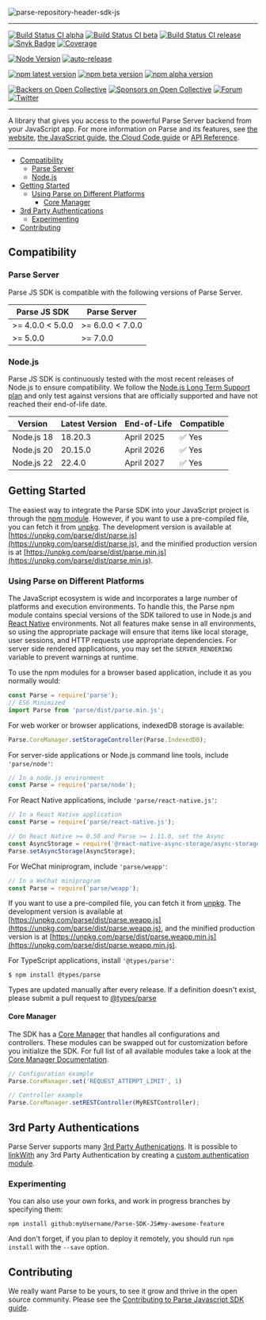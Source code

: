 ![parse-repository-header-sdk-js](https://user-images.githubusercontent.com/5673677/138293960-641c96bf-1293-4061-99a5-a4ed09868e1c.png)

---

[![Build Status CI alpha](https://github.com/parse-community/Parse-SDK-JS/workflows/ci/badge.svg?branch=alpha&subject=alpha)](https://github.com/parse-community/Parse-SDK-JS/actions?query=workflow%3Aci+branch%3Aalpha)
[![Build Status CI beta](https://github.com/parse-community/Parse-SDK-JS/workflows/ci/badge.svg?branch=beta)](https://github.com/parse-community/Parse-SDK-JS/actions?query=workflow%3Aci+branch%3Abeta)
[![Build Status CI release](https://github.com/parse-community/Parse-SDK-JS/workflows/ci/badge.svg?branch=release)](https://github.com/parse-community/Parse-SDK-JS/actions?query=workflow%3Aci+branch%3Arelease)
[![Snyk Badge](https://snyk.io/test/github/parse-community/Parse-SDK-JS/badge.svg)](https://snyk.io/test/github/parse-community/Parse-SDK-JS)
[![Coverage](http://codecov.io/github/parse-community/Parse-SDK-JS/coverage.svg?branch=alpha)](http://codecov.io/github/parse-community/Parse-SDK-JS?branch=alpha)

[![Node Version](https://img.shields.io/badge/nodejs-18,_20,_22-green.svg?logo=node.js&style=flat)](https://nodejs.org/)
[![auto-release](https://img.shields.io/badge/%F0%9F%9A%80-auto--release-9e34eb.svg)](https://github.com/parse-community/parse-dashboard/releases)

[![npm latest version](https://img.shields.io/npm/v/parse/latest.svg)](https://www.npmjs.com/package/parse)
[![npm beta version](https://img.shields.io/npm/v/parse/beta.svg)](https://www.npmjs.com/package/parse)
[![npm alpha version](https://img.shields.io/npm/v/parse/alpha.svg)](https://www.npmjs.com/package/parse)

[![Backers on Open Collective](https://opencollective.com/parse-server/backers/badge.svg)][open-collective-link]
[![Sponsors on Open Collective](https://opencollective.com/parse-server/sponsors/badge.svg)][open-collective-link]
[![Forum](https://img.shields.io/discourse/https/community.parseplatform.org/topics.svg)](https://community.parseplatform.org/c/client-sdks/javascript-sdk)
[![Twitter](https://img.shields.io/twitter/follow/ParsePlatform.svg?label=Follow&style=social)](https://twitter.com/intent/follow?screen_name=ParsePlatform)

---

A library that gives you access to the powerful Parse Server backend from your JavaScript app. For more information on Parse and its features, see [the website](https://parseplatform.org), [the JavaScript guide](https://docs.parseplatform.org/js/guide/), [the Cloud Code guide](https://docs.parseplatform.org/cloudcode/guide/) or [API Reference](https://parseplatform.org/Parse-SDK-JS/api/).

---

- [Compatibility](#compatibility)
  - [Parse Server](#parse-server)
  - [Node.js](#nodejs)
- [Getting Started](#getting-started)
  - [Using Parse on Different Platforms](#using-parse-on-different-platforms)
    - [Core Manager](#core-manager)
- [3rd Party Authentications](#3rd-party-authentications)
  - [Experimenting](#experimenting)
- [Contributing](#contributing)

## Compatibility

### Parse Server

Parse JS SDK is compatible with the following versions of Parse Server.

| Parse JS SDK     | Parse Server     |
|------------------|------------------|
| >= 4.0.0 < 5.0.0 | >= 6.0.0 < 7.0.0 |
| >= 5.0.0         | >= 7.0.0         |

### Node.js

Parse JS SDK is continuously tested with the most recent releases of Node.js to ensure compatibility. We follow the [Node.js Long Term Support plan](https://github.com/nodejs/Release) and only test against versions that are officially supported and have not reached their end-of-life date.

| Version    | Latest Version | End-of-Life | Compatible |
|------------|----------------|-------------|------------|
| Node.js 18 | 18.20.3        | April 2025  | ✅ Yes      |
| Node.js 20 | 20.15.0        | April 2026  | ✅ Yes      |
| Node.js 22 | 22.4.0         | April 2027  | ✅ Yes      |

## Getting Started

The easiest way to integrate the Parse SDK into your JavaScript project is through the [npm module](https://npmjs.org/parse).
However, if you want to use a pre-compiled file, you can fetch it from [unpkg](https://unpkg.com). The development version is available at [https://unpkg.com/parse/dist/parse.js](https://unpkg.com/parse/dist/parse.js), and the minified production version is at [https://unpkg.com/parse/dist/parse.min.js](https://unpkg.com/parse/dist/parse.min.js).

### Using Parse on Different Platforms

The JavaScript ecosystem is wide and incorporates a large number of platforms and execution environments. To handle this, the Parse npm module contains special versions of the SDK tailored to use in Node.js and [React Native](https://facebook.github.io/react-native/) environments. Not all features make sense in all environments, so using the appropriate package will ensure that items like local storage, user sessions, and HTTP requests use appropriate dependencies. For server side rendered applications, you may set the `SERVER_RENDERING` variable to prevent warnings at runtime.

To use the npm modules for a browser based application, include it as you normally would:

```js
const Parse = require('parse');
// ES6 Minimized
import Parse from 'parse/dist/parse.min.js';
```

For web worker or browser applications, indexedDB storage is available:

```js
Parse.CoreManager.setStorageController(Parse.IndexedDB);
```

For server-side applications or Node.js command line tools, include `'parse/node'`:

```js
// In a node.js environment
const Parse = require('parse/node');
```

For React Native applications, include `'parse/react-native.js'`:
```js
// In a React Native application
const Parse = require('parse/react-native.js');

// On React Native >= 0.50 and Parse >= 1.11.0, set the Async
const AsyncStorage = require('@react-native-async-storage/async-storage');
Parse.setAsyncStorage(AsyncStorage);
```

For WeChat miniprogram, include `'parse/weapp'`:
```js
// In a WeChat miniprogram
const Parse = require('parse/weapp');
```
If you want to use a pre-compiled file, you can fetch it from [unpkg](https://unpkg.com). The development version is available at [https://unpkg.com/parse/dist/parse.weapp.js](https://unpkg.com/parse/dist/parse.weapp.js), and the minified production version is at [https://unpkg.com/parse/dist/parse.weapp.min.js](https://unpkg.com/parse/dist/parse.weapp.min.js).

For TypeScript applications, install `'@types/parse'`:
```
$ npm install @types/parse
```

Types are updated manually after every release. If a definition doesn't exist, please submit a pull request to [@types/parse][types-parse]

#### Core Manager

The SDK has a [Core Manager][core-manager] that handles all configurations and controllers. These modules can be swapped out for customization before you initialize the SDK. For full list of all available modules take a look at the [Core Manager Documentation][core-manager].

```js
// Configuration example
Parse.CoreManager.set('REQUEST_ATTEMPT_LIMIT', 1)

// Controller example
Parse.CoreManager.setRESTController(MyRESTController);
```

## 3rd Party Authentications

Parse Server supports many [3rd Party Authenications][3rd-party-auth]. It is possible to [linkWith][link-with] any 3rd Party Authentication by creating a [custom authentication module][custom-auth-module].

### Experimenting

You can also use your own forks, and work in progress branches by specifying them:

```
npm install github:myUsername/Parse-SDK-JS#my-awesome-feature
```

And don't forget, if you plan to deploy it remotely, you should run `npm install` with the `--save` option.

## Contributing

We really want Parse to be yours, to see it grow and thrive in the open source community. Please see the [Contributing to Parse Javascript SDK guide][contributing].


[3rd-party-auth]: http://docs.parseplatform.org/parse-server/guide/#oauth-and-3rd-party-authentication
[contributing]: https://github.com/parse-community/Parse-SDK-JS/blob/master/CONTRIBUTING.md
[core-manager]: https://github.com/parse-community/Parse-SDK-JS/blob/alpha/src/CoreManager.ts
[custom-auth-module]: https://docs.parseplatform.org/js/guide/#custom-authentication-module
[link-with]: https://docs.parseplatform.org/js/guide/#linking-users
[open-collective-link]: https://opencollective.com/parse-server
[types-parse]: https://github.com/DefinitelyTyped/DefinitelyTyped/tree/master/types/parse
